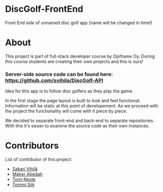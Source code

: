 # DiscGolf-FrontEnd
Front End side of unnamed disc golf app (name will be changed in time!)

# About
This project is part of full-stack developer course by Opiframe Oy. During this course students are creating their own projects and this is ours!

### Server-side source code can be found here: https://github.com/svihila/DiscGolf-API

Idea for this app is to follow disc golfers as they play the game. 

In the first stage the page layout is built to look and feel functional. Information will be static at this point of developement. As we proceed with the project the functionality will come with it piece by piece. 

We decided to separate front-end and back-end to separate repositories. With this it's easier to examine the source code as their own instances.


# Contributors
List of contributor of this project:
- [Sakari Vihilä](https://github.com/svihila)
- [Maher Abedah](https://github.com/MaherAbedah)
- [Tomi Neste](https://github.com/nektoplasma)
- [Tommi Siik](https://github.com/tsiika)


